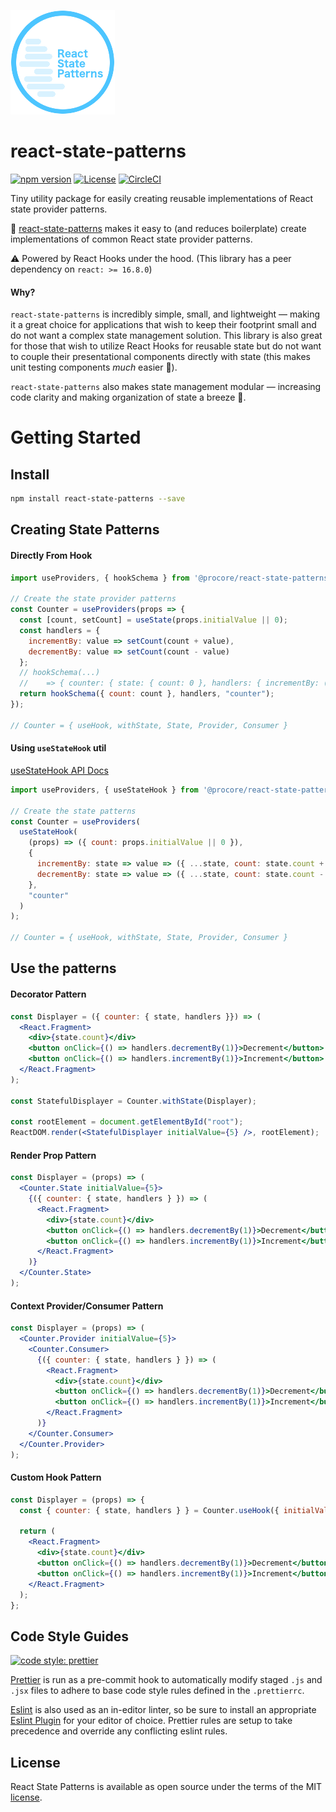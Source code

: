 ![Logo](https://github.com/mcclayton/react-state-patterns/blob/master/assets/logo.png)

# react-state-patterns
[![npm version](https://badge.fury.io/js/react-state-patterns.svg)](https://badge.fury.io/js/react-state-patterns)
[![License](https://img.shields.io/npm/l/react-state-patterns.svg)](https://github.com/mcclayton/react-state-patterns/blob/master/LICENSE)
[![CircleCI](https://circleci.com/gh/mcclayton/react-state-patterns.svg?style=svg)](https://circleci.com/gh/mcclayton/react-state-patterns)

Tiny utility package for easily creating reusable implementations of React state provider patterns.

🚀  [react-state-patterns](https://www.npmjs.com/package/react-state-patterns) makes it easy to (and reduces boilerplate) create implementations of common React state provider patterns.

⚠️  Powered by React Hooks under the hood. (This library has a peer dependency on `react: >= 16.8.0`)

#### Why?
`react-state-patterns` is incredibly simple, small, and lightweight — making it a great choice for applications that wish to keep their footprint small and do not want a complex state management solution.
This library is also great for those that wish to utilize React Hooks for reusable state but do not want to couple their presentational components directly with state (this makes unit testing components *much* easier 🌟).

`react-state-patterns` also makes state management modular — increasing code clarity and making organization of state a breeze 🍃.

# Getting Started

## Install
```bash
npm install react-state-patterns --save
```

## Creating State Patterns

#### Directly From Hook
```jsx
import useProviders, { hookSchema } from '@procore/react-state-patterns';

// Create the state provider patterns
const Counter = useProviders(props => {
  const [count, setCount] = useState(props.initialValue || 0);
  const handlers = {
    incrementBy: value => setCount(count + value),
    decrementBy: value => setCount(count - value)
  };
  // hookSchema(...)
  //    => { counter: { state: { count: 0 }, handlers: { incrementBy: (v) => {...}, decrementBy: (v) => {...} } } }
  return hookSchema({ count: count }, handlers, "counter");
});

// Counter = { useHook, withState, State, Provider, Consumer }
```

#### Using `useStateHook` util
[useStateHook API Docs](https://github.com/mcclayton/react-state-patterns/blob/master/API.md#useStateHook)
```jsx
import useProviders, { useStateHook } from '@procore/react-state-patterns';

// Create the state patterns
const Counter = useProviders(
  useStateHook(
    (props) => ({ count: props.initialValue || 0 }),
    {
      incrementBy: state => value => ({ ...state, count: state.count + value }),
      decrementBy: state => value => ({ ...state, count: state.count - value })
    },
    "counter"
  )
);

// Counter = { useHook, withState, State, Provider, Consumer }
```

## Use the patterns

#### Decorator Pattern
```jsx
const Displayer = ({ counter: { state, handlers }}) => (
  <React.Fragment>
    <div>{state.count}</div>
    <button onClick={() => handlers.decrementBy(1)}>Decrement</button>
    <button onClick={() => handlers.incrementBy(1)}>Increment</button>
  </React.Fragment>
);

const StatefulDisplayer = Counter.withState(Displayer);

const rootElement = document.getElementById("root");
ReactDOM.render(<StatefulDisplayer initialValue={5} />, rootElement);
```

#### Render Prop Pattern
```jsx
const Displayer = (props) => (
  <Counter.State initialValue={5}>
    {({ counter: { state, handlers } }) => (
      <React.Fragment>
        <div>{state.count}</div>
        <button onClick={() => handlers.decrementBy(1)}>Decrement</button>
        <button onClick={() => handlers.incrementBy(1)}>Increment</button>
      </React.Fragment>
    )}
  </Counter.State>
);
```

#### Context Provider/Consumer Pattern
```jsx
const Displayer = (props) => (
  <Counter.Provider initialValue={5}>
    <Counter.Consumer>
      {({ counter: { state, handlers } }) => (
        <React.Fragment>
          <div>{state.count}</div>
          <button onClick={() => handlers.decrementBy(1)}>Decrement</button>
          <button onClick={() => handlers.incrementBy(1)}>Increment</button>
        </React.Fragment>
      )}
    </Counter.Consumer>
  </Counter.Provider>
);
```

#### Custom Hook Pattern
```jsx
const Displayer = (props) => {
  const { counter: { state, handlers } } = Counter.useHook({ initialValue: 5 });

  return (
    <React.Fragment>
      <div>{state.count}</div>
      <button onClick={() => handlers.decrementBy(1)}>Decrement</button>
      <button onClick={() => handlers.incrementBy(1)}>Increment</button>
    </React.Fragment>
  );
};
```

## Code Style Guides
[![code style: prettier](https://img.shields.io/badge/code_style-prettier-ff69b4.svg?style=flat-square)](https://github.com/prettier/prettier)

[Prettier](https://prettier.io/) is run as a pre-commit hook to automatically
modify staged `.js` and `.jsx` files to adhere to base code style rules defined in the `.prettierrc`.

[Eslint](https://eslint.org/) is also used as an in-editor linter, so be sure to install
an appropriate [Eslint Plugin](https://eslint.org/docs/3.0.0/user-guide/integrations#editors) for your editor of choice.
Prettier rules are setup to take precedence and override any conflicting eslint rules.


## License
React State Patterns is available as open source under the terms of the MIT [license](https://github.com/mcclayton/react-state-patterns/blob/master/LICENSE).
